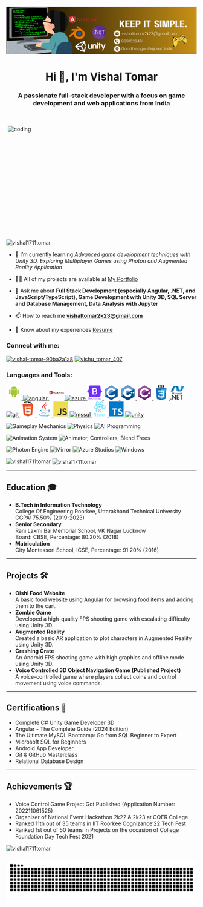 ![logo](https://raw.githubusercontent.com/Vishal1711Tomar/Vishal1711Tomar/refs/heads/main/LinkedIn%20Banner.png)

<h1 align="center">Hi 👋, I'm Vishal Tomar</h1>
<h3 align="center">A passionate full-stack developer with a focus on game development and web applications from India</h3>

<br>
<br>
<img align="right" width="500" height="300" src="https://media1.tenor.com/m/2nKSTDDekOgAAAAC/coding-kira.gif" alt="coding">


<p align="left"> <img src="https://komarev.com/ghpvc/?username=vishal1711tomar&label=Profile%20views&color=0e75b6&style=flat" alt="vishal1711tomar" /> </p>

- 🌱 I’m currently learning *Advanced game development techniques with Unity 3D, Exploring Multiplayer Games using Photon and Augmented Reality Application*

- 👨‍💻 All of my projects are available at [My Portfolio](https://vishal1711tomar.github.io/Vishal-Tomar-Portfolio/)

- 💬 Ask me about **Full Stack Development (especially Angular, .NET, and JavaScript/TypeScript), Game Development with Unity 3D, SQL Server and Database Management, Data Analysis with Jupyter**

- 📫 How to reach me **vishaltomar2k23@gmail.com**

- 📄 Know about my experiences [Resume](https://drive.google.com/file/d/1gbjURR112owIivevueFn6ghRbHU2F1xN/view)

<h3 align="left">Connect with me:</h3>
<p align="left">
<a href="https://linkedin.com/in/vishal-tomar-90ba2a1a8" target="blank"><img align="center" src="https://raw.githubusercontent.com/rahuldkjain/github-profile-readme-generator/master/src/images/icons/Social/linked-in-alt.svg" alt="vishal-tomar-90ba2a1a8" height="30" width="40" /></a>
<a href="https://instagram.com/vishu_tomar_407" target="blank"><img align="center" src="https://raw.githubusercontent.com/rahuldkjain/github-profile-readme-generator/master/src/images/icons/Social/instagram.svg" alt="vishu_tomar_407" height="30" width="40" /></a>
</p>


<h3 align="left">Languages and Tools:</h3>
<p align="left"> <a href="https://developer.android.com" target="_blank" rel="noreferrer"> <img src="https://raw.githubusercontent.com/devicons/devicon/master/icons/android/android-original-wordmark.svg" alt="android" width="40" height="40"/> </a> <a href="https://angular.io" target="_blank" rel="noreferrer"> <img src="https://angular.io/assets/images/logos/angular/angular.svg" alt="angular" width="40" height="40"/> </a> <a href="https://angular.io" target="_blank" rel="noreferrer"> <img src="https://raw.githubusercontent.com/devicons/devicon/master/icons/angularjs/angularjs-original-wordmark.svg" alt="angularjs" width="40" height="40"/> </a> <a href="https://azure.microsoft.com/en-in/" target="_blank" rel="noreferrer"> <img src="https://www.vectorlogo.zone/logos/microsoft_azure/microsoft_azure-icon.svg" alt="azure" width="40" height="40"/> </a> <a href="https://getbootstrap.com" target="_blank" rel="noreferrer"> <img src="https://raw.githubusercontent.com/devicons/devicon/master/icons/bootstrap/bootstrap-plain-wordmark.svg" alt="bootstrap" width="40" height="40"/> </a> <a href="https://www.cprogramming.com/" target="_blank" rel="noreferrer"> <img src="https://raw.githubusercontent.com/devicons/devicon/master/icons/c/c-original.svg" alt="c" width="40" height="40"/> </a> <a href="https://www.w3schools.com/cpp/" target="_blank" rel="noreferrer"> <img src="https://raw.githubusercontent.com/devicons/devicon/master/icons/cplusplus/cplusplus-original.svg" alt="cplusplus" width="40" height="40"/> </a> <a href="https://www.w3schools.com/cs/" target="_blank" rel="noreferrer"> <img src="https://raw.githubusercontent.com/devicons/devicon/master/icons/csharp/csharp-original.svg" alt="csharp" width="40" height="40"/> </a> <a href="https://www.w3schools.com/css/" target="_blank" rel="noreferrer"> <img src="https://raw.githubusercontent.com/devicons/devicon/master/icons/css3/css3-original-wordmark.svg" alt="css3" width="40" height="40"/> </a> <a href="https://dotnet.microsoft.com/" target="_blank" rel="noreferrer"> <img src="https://raw.githubusercontent.com/devicons/devicon/master/icons/dot-net/dot-net-original-wordmark.svg" alt="dotnet" width="40" height="40"/> </a> <a href="https://git-scm.com/" target="_blank" rel="noreferrer"> <img src="https://www.vectorlogo.zone/logos/git-scm/git-scm-icon.svg" alt="git" width="40" height="40"/> </a> <a href="https://www.w3.org/html/" target="_blank" rel="noreferrer"> <img src="https://raw.githubusercontent.com/devicons/devicon/master/icons/html5/html5-original-wordmark.svg" alt="html5" width="40" height="40"/> </a> <a href="https://www.java.com" target="_blank" rel="noreferrer"> <img src="https://raw.githubusercontent.com/devicons/devicon/master/icons/java/java-original.svg" alt="java" width="40" height="40"/> </a> <a href="https://developer.mozilla.org/en-US/docs/Web/JavaScript" target="_blank" rel="noreferrer"> <img src="https://raw.githubusercontent.com/devicons/devicon/master/icons/javascript/javascript-original.svg" alt="javascript" width="40" height="40"/> </a> <a href="https://www.microsoft.com/en-us/sql-server" target="_blank" rel="noreferrer"> <img src="https://www.svgrepo.com/show/303229/microsoft-sql-server-logo.svg" alt="mssql" width="40" height="40"/> </a> <a href="https://reactjs.org/" target="_blank" rel="noreferrer"> <img src="https://raw.githubusercontent.com/devicons/devicon/master/icons/react/react-original-wordmark.svg" alt="react" width="40" height="40"/> </a> <a href="https://www.typescriptlang.org/" target="_blank" rel="noreferrer"> <img src="https://raw.githubusercontent.com/devicons/devicon/master/icons/typescript/typescript-original.svg" alt="typescript" width="40" height="40"/> </a> <a href="https://unity.com/" target="_blank" rel="noreferrer"> <img src="https://www.vectorlogo.zone/logos/unity3d/unity3d-icon.svg" alt="unity" width="40" height="40"/> </a> </p>


![Gameplay Mechanics](https://img.shields.io/badge/Gameplay%20Mechanics-blue?style=for-the-badge)
![Physics](https://img.shields.io/badge/Physics-green?style=for-the-badge)
![AI Programming](https://img.shields.io/badge/AI%20Programming-purple?style=for-the-badge)
<br>

![Animation System](https://img.shields.io/badge/Animation%20System-orange?style=for-the-badge)
![Animator, Controllers, Blend Trees](https://img.shields.io/badge/Animator%2C%20Controllers%2C%20Blend%20Trees-red?style=for-the-badge)
<br>

![Photon Engine](https://img.shields.io/badge/Photon%20Engine-blueviolet?style=for-the-badge)
![Mirror](https://img.shields.io/badge/Mirror-lightgrey?style=for-the-badge)
![Azure Studios](https://img.shields.io/badge/Azure%20Studios-teal?style=for-the-badge)
![Windows](https://img.shields.io/badge/Windows-lightblue?style=for-the-badge)



<p><img align="left" src="https://github-readme-stats.vercel.app/api/top-langs?username=vishal1711tomar&show_icons=true&locale=en&layout=compact" alt="vishal1711tomar" /></p>

<p>&nbsp;<img align="center" src="https://github-readme-stats.vercel.app/api?username=vishal1711tomar&show_icons=true&locale=en" alt="vishal1711tomar" /></p>


---

## Education 🎓
- **B.Tech in Information Technology**  
  College Of Engineering Roorkee, Uttarakhand Technical University  
  CGPA: 75.50% (2019-2023)
- **Senior Secondary**  
  Rani Laxmi Bai Memorial School, VK Nagar Lucknow  
  Board: CBSE, Percentage: 80.20% (2018)
- **Matriculation**  
  City Montessori School, ICSE, Percentage: 91.20% (2016)

---

## Projects 🛠️
- **Oishi Food Website**  
  A basic food website using Angular for browsing food items and adding them to the cart.
- **Zombie Game**  
  Developed a high-quality FPS shooting game with escalating difficulty using Unity 3D.
- **Augmented Reality**  
  Created a basic AR application to plot characters in Augmented Reality using Unity 3D.
- **Crashing Crate**  
  An Android FPS shooting game with high graphics and offline mode using Unity 3D.
- **Voice Controlled 3D Object Navigation Game (Published Project)**  
  A voice-controlled game where players collect coins and control movement using voice commands.

---

## Certifications 🏅
- Complete C# Unity Game Developer 3D
- Angular - The Complete Guide (2024 Edition)
- The Ultimate MySQL Bootcamp: Go from SQL Beginner to Expert
- Microsoft SQL for Beginners
- Android App Developer
- Git & GitHub Masterclass
- Relational Database Design

---

## Achievements 🏆
- Voice Control Game Project Got Published (Application Number: 202211061525)
- Organiser of National Event Hackathon 2k22 & 2k23 at COER College
- Ranked 11th out of 35 teams in IIT Roorkee Cognizance’22 Tech Fest
- Ranked 1st out of 50 teams in Projects on the occasion of College Foundation Day Tech Fest 2021
<p><img align="center" src="https://github-readme-streak-stats.herokuapp.com/?user=vishal1711tomar&" alt="vishal1711tomar" /></p>

###

![Snake animation](https://github.com/TyagiManshi/TyagiManshi/raw/output/snake.svg)




###
